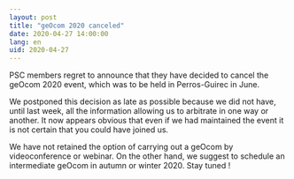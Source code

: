 ```yaml
---
layout: post
title: "geOcom 2020 canceled"
date: 2020-04-27 14:00:00
lang: en
uid: 2020-04-27
---
```


PSC members regret to announce that they have decided to cancel the geOcom 2020 event, which was to be held in Perros-Guirec in June.

We postponed this decision as late as possible because we did not have, until last week, all the information allowing us to arbitrate in one way or another.
It now appears obvious that even if we had maintained the event it is not certain that you could have joined us.

We have not retained the option of carrying out a geOcom by videoconference or webinar.
On the other hand, we suggest to schedule an intermediate geOcom in autumn or winter 2020.
Stay tuned !
